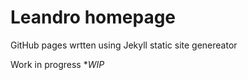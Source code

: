 # Leandro homepage

GitHub pages wrtten using Jekyll static site genereator

 Work in  progress **WIP*
